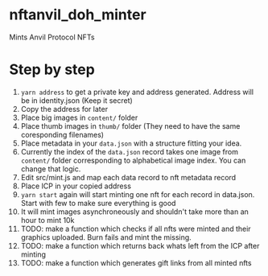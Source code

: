 # nftanvil_doh_minter
Mints Anvil Protocol NFTs

# Step by step

1) `yarn address` to get a private key and address generated. Address will be in identity.json (Keep it secret)
2) Copy the address for later
3) Place big images in `content/` folder
5) Place thumb images in `thumb/` folder (They need to have the same coresponding filenames)
6) Place metadata in your `data.json` with a structure fitting your idea. 
7) Currently the index of the `data.json` record takes one image from `content/` folder corresponding to alphabetical image index. You can change that logic.
8) Edit src/mint.js and map each data record to nft metadata record
9) Place ICP in your copied address
10) `yarn start` again will start minting one nft for each record in data.json. Start with few to make sure everything is good
11) It will mint images asynchroneously and shouldn't take more than an hour to mint 10k
12) TODO: make a function which checks if all nfts were minted and their graphics uploaded. Burn fails and mint the missing.
13) TODO: make a function which returns back whats left from the ICP after minting
14) TODO: make a function which generates gift links from all minted nfts


